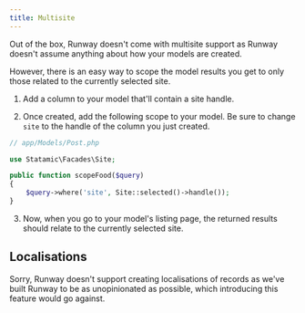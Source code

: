 ```yaml
---
title: Multisite
---
```


Out of the box, Runway doesn't come with multisite support as Runway doesn't assume anything about how your models are created.

However, there is an easy way to scope the model results you get to only those related to the currently selected site.

1. Add a column to your model that'll contain a site handle.

2. Once created, add the following scope to your model. Be sure to change `site` to the handle of the column you just created.

```php
// app/Models/Post.php

use Statamic\Facades\Site;

public function scopeFood($query)
{
    $query->where('site', Site::selected()->handle());
}
```

3. Now, when you go to your model's listing page, the returned results should relate to the currently selected site.

## Localisations

Sorry, Runway doesn't support creating localisations of records as we've built Runway to be as unopinionated as possible, which introducing this feature would go against.
